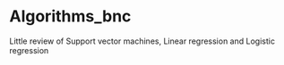# Algorithms_bnc

Little review of Support vector machines, Linear regression and Logistic regression